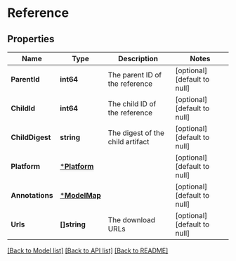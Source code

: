 # Reference

## Properties
Name | Type | Description | Notes
------------ | ------------- | ------------- | -------------
**ParentId** | **int64** | The parent ID of the reference | [optional] [default to null]
**ChildId** | **int64** | The child ID of the reference | [optional] [default to null]
**ChildDigest** | **string** | The digest of the child artifact | [optional] [default to null]
**Platform** | [***Platform**](Platform.md) |  | [optional] [default to null]
**Annotations** | [***ModelMap**](map.md) |  | [optional] [default to null]
**Urls** | **[]string** | The download URLs | [optional] [default to null]

[[Back to Model list]](../README.md#documentation-for-models) [[Back to API list]](../README.md#documentation-for-api-endpoints) [[Back to README]](../README.md)

